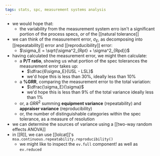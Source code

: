 ```yaml
---
tags: stats, spc, measurement systems analysis
---
```


- we would hope that:
	- the variability from the measurement system erro isn't a significant portion of the process specs, _or_ of the [[natural tolerance]]
- we can think of the measurement error, $\sigma_E$, as decomposing into [[repeatability]] error and [[reproducibility]] error:
	- $\sigma_E = \sqrt{\sigma^2_{Rpt} + \sigma^2_{Rpd}}$
- having calculated the measurement error,  we might then calculate:
	- a **P/T ratio**, showing us what portion of the spec tolerances the measurement error takes up:
		- $\dfrac{6\sigma_E}{USL - LSL}$
		- we'd hope this is less than 30%, ideally less than 10%
	- a **%GRR**, comparing the measurement error to the total variation:
		- $\dfrac{\sigma_E}{\sigma}$
		- we'd hope this is less than 9% of the total variance ideally less than 1%
	- or, a $GRR^2$ summing **equipment variance** (repeatability) and **appraiser variance** (reproducibility)
	- or, the number of distinguishable categories within the spec tolerance, as a measure of resolution
- we can determine the sources of variance using a [[two-way random effects ANOVA]]
- in [[R]], we can use [[lolcat]]'s `msa.continuous.repeatability.reproducibility()`
	- we might like to inspect the `ev.full` component! as well as `ev.reduced`
